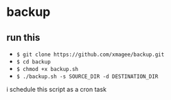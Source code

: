 # backup

## run this 
 * `$ git clone https://github.com/xmagee/backup.git` 
 * `$ cd backup`
 * `$ chmod +x backup.sh`
 * `$ ./backup.sh -s SOURCE_DIR -d DESTINATION_DIR`

i schedule this script as a cron task
